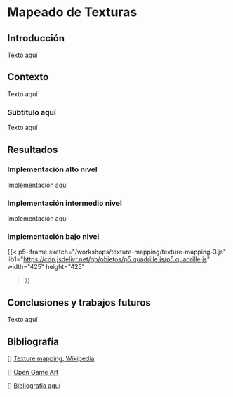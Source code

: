 # Mapeado de Texturas

## Introducción
<div style="text-align: justify">
Texto aquí
</div>

## Contexto
<div style="text-align: justify">
Texto aquí
</div>

### Subtitulo aquí
<div style="text-align: justify">
Texto aquí
</div>

## Resultados
### Implementación alto nivel
Implementación aquí

### Implementación intermedio nivel
Implementación aquí

### Implementación bajo nivel
{{< p5-iframe sketch="/workshops/texture-mapping/texture-mapping-3.js"
   lib1="https://cdn.jsdelivr.net/gh/objetos/p5.quadrille.js/p5.quadrille.js"
   width="425" height="425"
>}}

## Conclusiones y trabajos futuros
<div style="text-align: justify">
Texto aquí
</div>

## Bibliografía
[]
[Texture mapping, Wikipedia](https://en.wikipedia.org/wiki/Texture_mapping)

[]
[Open Game Art](https://opengameart.org/content/rpg-item-collection-3)

[]
[Bibliografía aquí](link-here)